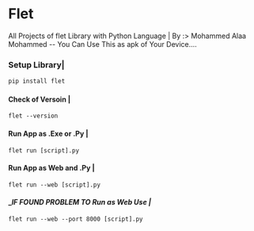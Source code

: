 # Flet
All Projects of flet Library with Python Language | By :> Mohammed Alaa Mohammed -- You Can Use This as apk of Your Device....

### Setup  Library|
```python
pip install flet
```
#### Check of Versoin |
```
flet --version
```
#### Run App as .Exe or .Py |
```
flet run [script].py
```
#### Run App as Web and .Py |
```
flet run --web [script].py
```
#### __IF FOUND PROBLEM TO Run as Web Use |_
```
flet run --web --port 8000 [script].py
```
